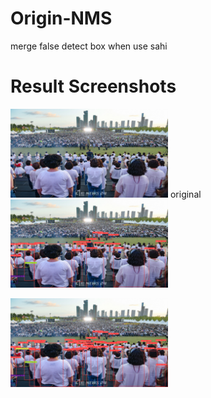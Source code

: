 # Origin-NMS
merge false detect box when use sahi

# Result Screenshots
<p float="left">
  <img src="https://github.com/KangHongJun/Origin-NMS/blob/main/Images/Original.jpg", width="50%">
  original
  <img src="https://github.com/KangHongJun/Origin-NMS/blob/main/Images/NMS_yolov5m.png", width="50%">
</p>
<p float="left">
  <img src="https://github.com/KangHongJun/Origin-NMS/blob/main/Images/Origin_NMS_yolov5m.png", width="50%">
</p>
 

 

